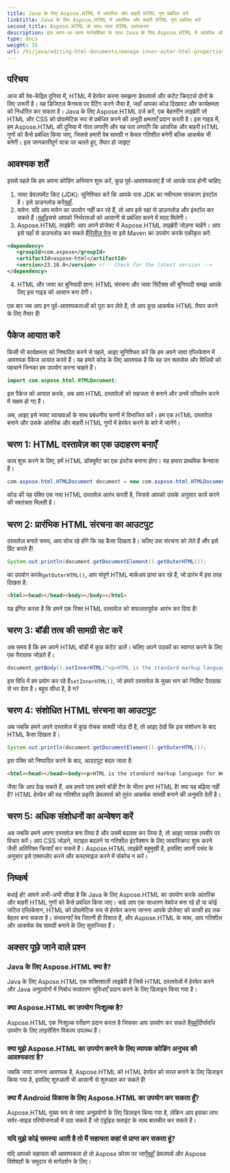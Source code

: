 ```yaml
---
title: Java के लिए Aspose.HTML में आंतरिक और बाहरी HTML गुण प्रबंधित करें
linktitle: Java के लिए Aspose.HTML में आंतरिक और बाहरी HTML गुण प्रबंधित करें
second_title: Aspose.HTML के साथ जावा HTML प्रसंस्करण
description: इस चरण-दर-चरण मार्गदर्शिका के साथ Java के लिए Aspose.HTML में आंतरिक और बाहरी HTML गुणों को प्रबंधित करना सीखें, जो वेब डेवलपर्स और सामग्री निर्माताओं के लिए एकदम सही है।
type: docs
weight: 15
url: /hi/java/editing-html-documents/manage-inner-outer-html-properties/
---
```

## परिचय
आज की वेब-केंद्रित दुनिया में, HTML में हेरफेर करना समझना डेवलपर्स और कंटेंट क्रिएटर्स दोनों के लिए ज़रूरी है। यह डिजिटल कैनवस पर पेंटिंग करने जैसा है, जहाँ आपका कोड दिखावट और कार्यक्षमता को निर्धारित कर सकता है। Java के लिए Aspose.HTML दर्ज करें, एक बेहतरीन लाइब्रेरी जो HTML और CSS को प्रोग्रामेटिक रूप से प्रबंधित करने की अनूठी क्षमताएँ प्रदान करती है। इस गाइड में, हम Aspose.HTML की दुनिया में गोता लगाएँगे और यह पता लगाएँगे कि आंतरिक और बाहरी HTML गुणों को कैसे प्रबंधित किया जाए, जिससे हमारी वेब सामग्री न केवल गतिशील बनेगी बल्कि आकर्षक भी बनेगी। इस जानकारीपूर्ण यात्रा पर चलते हुए, तैयार हो जाइए!

## आवश्यक शर्तें

इससे पहले कि हम अपना कोडिंग अभियान शुरू करें, कुछ पूर्व-आवश्यकताएं हैं जो आपके पास होनी चाहिए:

1.  जावा डेवलपमेंट किट (JDK): सुनिश्चित करें कि आपके पास JDK का नवीनतम संस्करण इंस्टॉल है। इसे डाउनलोड करें[यहाँ](https://www.oracle.com/java/technologies/javase-jdk11-downloads.html).
2.  मावेन: यदि आप मावेन का उपयोग नहीं कर रहे हैं, तो आप इसे यहां से डाउनलोड और इंस्टॉल कर सकते हैं।[यहाँ](https://maven.apache.org/download.cgi)इससे आपको निर्भरताओं को आसानी से प्रबंधित करने में मदद मिलेगी।
3.  Aspose.HTML लाइब्रेरी: आप अपने प्रोजेक्ट में Aspose.HTML लाइब्रेरी जोड़ना चाहेंगे। आप इसे यहाँ से डाउनलोड कर सकते हैं[रिलीज़ पेज](https://releases.aspose.com/html/java/) या इसे Maven का उपयोग करके एकीकृत करें:
```xml
<dependency>
   <groupId>com.aspose</groupId>
   <artifactId>aspose-html</artifactId>
   <version>23.10.0</version> <!-- Check for the latest version -->
</dependency>
```
4. HTML और जावा का बुनियादी ज्ञान: HTML संरचना और जावा सिंटैक्स की बुनियादी समझ आपके लिए इस गाइड को आसान बना देगी।

एक बार जब आप इन पूर्व-आवश्यकताओं को पूरा कर लेते हैं, तो आप कुछ आकर्षक HTML तैयार करने के लिए तैयार हैं!

## पैकेज आयात करें

किसी भी कार्यक्षमता को निष्पादित करने से पहले, आइए सुनिश्चित करें कि हम अपने जावा एप्लिकेशन में आवश्यक पैकेज आयात करते हैं। यह हमारे कोड के लिए आवश्यक है कि वह उन क्लासेस और विधियों को पहचाने जिनका हम उपयोग करना चाहते हैं।

```java
import com.aspose.html.HTMLDocument;
```

इस पैकेज को आयात करके, अब आप HTML दस्तावेज़ों को सहजता से बनाने और उनमें परिवर्तन करने में सक्षम हो गए हैं। 

अब, आइए इसे स्पष्ट व्याख्याओं के साथ प्रबंधनीय चरणों में विभाजित करें। हम एक HTML दस्तावेज़ बनाने और उसके आंतरिक और बाहरी HTML गुणों में हेरफेर करने के बारे में जानेंगे।

## चरण 1: HTML दस्तावेज़ का एक उदाहरण बनाएँ

काम शुरू करने के लिए, हमें HTML डॉक्यूमेंट का एक इंस्टेंस बनाना होगा। यह हमारा प्राथमिक कैनवास है।

```java
com.aspose.html.HTMLDocument document = new com.aspose.html.HTMLDocument();
```

कोड की यह पंक्ति एक नया HTML दस्तावेज़ आरंभ करती है, जिससे आपको उसके अनुसार कार्य करने की स्वतंत्रता मिलती है।

## चरण 2: प्रारंभिक HTML संरचना का आउटपुट

दस्तावेज़ बनाते समय, आप सोच रहे होंगे कि यह कैसा दिखता है। चलिए उस संरचना को लेते हैं और इसे प्रिंट करते हैं!

```java
System.out.println(document.getDocumentElement().getOuterHTML());
```

 का उपयोग करके`getOuterHTML()`, आप संपूर्ण HTML मार्कअप प्राप्त कर रहे हैं, जो प्रारंभ में इस तरह दिखता है: 
```html
<html><head></head><body></body></html>
```
यह इंगित करता है कि हमने एक रिक्त HTML दस्तावेज़ को सफलतापूर्वक आरंभ कर दिया है!

## चरण 3: बॉडी तत्व की सामग्री सेट करें

अब समय है कि हम अपने HTML बॉडी में कुछ कंटेंट डालें। चलिए अपने पाठकों का स्वागत करने के लिए एक पैराग्राफ जोड़ते हैं।

```java
document.getBody().setInnerHTML("<p>HTML is the standard markup language for Web pages.</p>");
```

इस विधि में हम प्रयोग कर रहे हैं`setInnerHTML()`, जो हमारे दस्तावेज़ के मुख्य भाग को निर्दिष्ट पैराग्राफ़ से भर देता है। बहुत सीधा है, है न?

## चरण 4: संशोधित HTML संरचना का आउटपुट

अब जबकि हमने अपने दस्तावेज़ में कुछ रोचक सामग्री जोड़ दी है, तो आइए देखें कि इस संशोधन के बाद HTML कैसा दिखता है।

```java
System.out.println(document.getDocumentElement().getOuterHTML());
```

इस पंक्ति को निष्पादित करने के बाद, आउटपुट बदल जाता है:
```html
<html><head></head><body><p>HTML is the standard markup language for Web pages.</p></body></html>
```
जैसा कि आप देख सकते हैं, अब हमारे पास हमारे बॉडी टैग के भीतर इनर HTML है! क्या यह बढ़िया नहीं है? HTML हेरफेर की यह गतिशील प्रकृति डेवलपर्स को तुरंत आकर्षक सामग्री बनाने की अनुमति देती है।

## चरण 5: अधिक संशोधनों का अन्वेषण करें

अब जबकि हमने अपना दस्तावेज़ बना लिया है और उसमें बदलाव कर लिया है, तो आइए व्यापक तस्वीर पर विचार करें। आप CSS जोड़ने, स्टाइल बदलने या गतिशील इंटरैक्शन के लिए जावास्क्रिप्ट शुरू करने जैसी अतिरिक्त क्रियाएँ कर सकते हैं। Aspose.HTML लाइब्रेरी बहुमुखी है, इसलिए अपनी पसंद के अनुसार इसे एक्सप्लोर करने और कस्टमाइज़ करने में संकोच न करें।

## निष्कर्ष

बधाई हो! आपने अभी-अभी सीखा है कि Java के लिए Aspose.HTML का उपयोग करके आंतरिक और बाहरी HTML गुणों को कैसे प्रबंधित किया जाए। चाहे आप एक साधारण वेबपेज बना रहे हों या कोई जटिल एप्लिकेशन, HTML को प्रोग्रामेटिक रूप से हेरफेर करना जानना आपके प्रोजेक्ट को काफी हद तक बेहतर बना सकता है। संभावनाएँ वेब जितनी ही विशाल हैं, और Aspose.HTML के साथ, आप गतिशील और आकर्षक वेब सामग्री बनाने के लिए सुसज्जित हैं।

## अक्सर पूछे जाने वाले प्रश्न

### Java के लिए Aspose.HTML क्या है?  
Java के लिए Aspose.HTML एक शक्तिशाली लाइब्रेरी है जिसे HTML दस्तावेज़ों में हेरफेर करने और Java अनुप्रयोगों में निर्बाध रूपांतरण सुविधाएँ प्रदान करने के लिए डिज़ाइन किया गया है।

### क्या Aspose.HTML का उपयोग निःशुल्क है?  
 Aspose.HTML एक निःशुल्क परीक्षण प्रदान करता है जिसका आप उपयोग कर सकते हैं[यहाँ](https://releases.aspose.com/)दीर्घावधि उपयोग के लिए लाइसेंसिंग विकल्प उपलब्ध हैं।

### क्या मुझे Aspose.HTML का उपयोग करने के लिए व्यापक कोडिंग अनुभव की आवश्यकता है?  
जबकि जावा जानना आवश्यक है, Aspose.HTML को HTML हेरफेर को सरल बनाने के लिए डिज़ाइन किया गया है, इसलिए शुरुआती भी आसानी से शुरुआत कर सकते हैं!

### क्या मैं Android विकास के लिए Aspose.HTML का उपयोग कर सकता हूँ?  
Aspose.HTML मुख्य रूप से जावा अनुप्रयोगों के लिए डिज़ाइन किया गया है, लेकिन आप इसका लाभ सर्वर-साइड परियोजनाओं में उठा सकते हैं जो एंड्रॉइड क्लाइंट के साथ बातचीत कर सकते हैं।

### यदि मुझे कोई समस्या आती है तो मैं सहायता कहां से प्राप्त कर सकता हूं?  
 यदि आपको सहायता की आवश्यकता हो तो Aspose फ़ोरम पर जाएँ[यहाँ](https://forum.aspose.com/c/html/29) डेवलपर्स और Aspose विशेषज्ञों के समुदाय से मार्गदर्शन के लिए।
